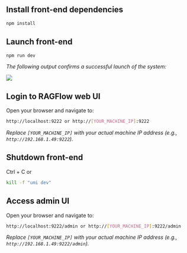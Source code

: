 ## Install front-end dependencies

   ```bash
   npm install
   ```

## Launch front-end

   ```bash
   npm run dev
   ```

   _The following output confirms a successful launch of the system:_

   ![](https://github.com/user-attachments/assets/0daf462c-a24d-4496-a66f-92533534e187)

## Login to RAGFlow web UI

   Open your browser and navigate to:

   ```bash
   http://localhost:9222 or http://[YOUR_MACHINE_IP]:9222
   ```

   _Replace `[YOUR_MACHINE_IP]` with your actual machine IP address (e.g., `http://192.168.1.49:9222`)._


## Shutdown front-end

   Ctrl + C or

   ```bash
   kill -f "umi dev"
   ```

## Access admin UI

   Open your browser and navigate to:

   ```bash
   http://localhost:9222/admin or http://[YOUR_MACHINE_IP]:9222/admin
   ```

   _Replace `[YOUR_MACHINE_IP]` with your actual machine IP address (e.g., `http://192.168.1.49:9222/admin`)._


